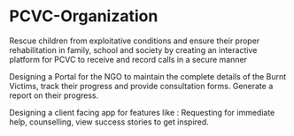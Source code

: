 # PCVC-Organization
Rescue children from exploitative conditions and ensure their proper rehabilitation in family, school and society by creating an interactive platform for PCVC to receive and record calls in a secure manner

Designing a Portal for the NGO to maintain the complete details of the Burnt Victims, track their progress and provide consultation forms.  Generate a report on their progress.

Designing a client facing app for features like : Requesting for immediate help, counselling, view success stories to get inspired. 

